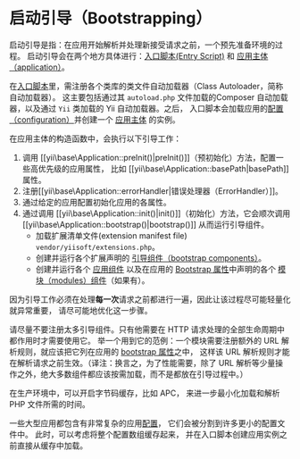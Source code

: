启动引导（Bootstrapping）
=============

启动引导是指：在应用开始解析并处理新接受请求之前，一个预先准备环境的过程。
启动引导会在两个地方具体进行：[入口脚本(Entry Script)](structure-entry-scripts.md)
和 [应用主体（application）](structure-applications.md)。

在[入口脚本](structure-entry-scripts.md)里，需注册各个类库的类文件自动加载器（Class Autoloader，简称自动加载器）。
这主要包括通过其 `autoload.php` 文件加载的Composer 自动加载器，以及通过 `Yii` 类加载的 Yii 自动加载器。之后，
入口脚本会加载应用的[配置（configuration）](concept-configurations.md)并创建一个
[应用主体](structure-applications.md) 的实例。

在应用主体的构造函数中，会执行以下引导工作：

1. 调用 [[yii\base\Application::preInit()|preInit()]]（预初始化）方法，配置一些高优先级的应用属性，
   比如 [[yii\base\Application::basePath|basePath]] 属性。
2. 注册[[yii\base\Application::errorHandler|错误处理器（ErrorHandler）]]。
3. 通过给定的应用配置初始化应用的各属性。
4. 通过调用 [[yii\base\Application::init()|init()]]（初始化）方法，它会顺次调用
   [[yii\base\Application::bootstrap()|bootstrap()]] 从而运行引导组件。
   - 加载扩展清单文件(extension manifest file) `vendor/yiisoft/extensions.php`。
   - 创建并运行各个扩展声明的 
     [引导组件（bootstrap components）](structure-extensions.md#bootstrapping-classes)。
   - 创建并运行各个 [应用组件](structure-application-components.md) 
     以及在应用的 [Bootstrap 属性](structure-applications.md#bootstrap)中声明的各个
     [模块（modules）组件](structure-modules.md)（如果有）。

因为引导工作必须在处理**每一次**请求之前都进行一遍，因此让该过程尽可能轻量化就异常重要，
请尽可能地优化这一步骤。

请尽量不要注册太多引导组件。只有他需要在 HTTP 请求处理的全部生命周期中都作用时才需要使用它。
举一个用到它的范例：一个模块需要注册额外的 URL 解析规则，就应该把它列在应用的
[bootstrap 属性](structure-applications.md#bootstrap)之中，
这样该 URL 解析规则才能在解析请求之前生效。（译注：换言之，为了性能需要，除了 URL 
解析等少量操作之外，绝大多数组件都应该按需加载，而不是都放在引导过程中。）

在生产环境中，可以开启字节码缓存，比如 APC，
来进一步最小化加载和解析 PHP 文件所需的时间。

[PHP OPcache]: https://www.php.net/manual/zh/intro.opcache.php
[APC]: https://www.php.net/manual/zh/book.apcu.php

一些大型应用都包含有非常复杂的应用[配置](concept-configurations.md)，
它们会被分割到许多更小的配置文件中。
此时，可以考虑将整个配置数组缓存起来，
并在入口脚本创建应用实例之前直接从缓存中加载。
